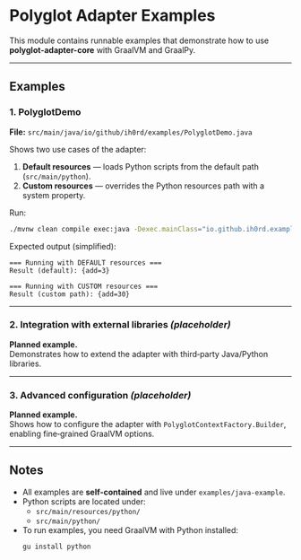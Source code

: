 # Polyglot Adapter Examples

This module contains runnable examples that demonstrate how to use **polyglot-adapter-core** with GraalVM and GraalPy.

---

## Examples

### 1. PolyglotDemo
**File:** `src/main/java/io/github/ih0rd/examples/PolyglotDemo.java`

Shows two use cases of the adapter:
1. **Default resources** — loads Python scripts from the default path (`src/main/python`).
2. **Custom resources** — overrides the Python resources path with a system property.

Run:
```bash
./mvnw clean compile exec:java -Dexec.mainClass="io.github.ih0rd.examples.PolyglotDemo"
```

Expected output (simplified):
```
=== Running with DEFAULT resources ===
Result (default): {add=3}

=== Running with CUSTOM resources ===
Result (custom path): {add=30}
```

---

### 2. Integration with external libraries *(placeholder)*
**Planned example.**  
Demonstrates how to extend the adapter with third‑party Java/Python libraries.

---

### 3. Advanced configuration *(placeholder)*
**Planned example.**  
Shows how to configure the adapter with `PolyglotContextFactory.Builder`, enabling fine‑grained GraalVM options.

---

## Notes
- All examples are **self‑contained** and live under `examples/java-example`.
- Python scripts are located under:
  - `src/main/resources/python/`
  - `src/main/python/`
- To run examples, you need GraalVM with Python installed:
  ```bash
  gu install python
  ```
